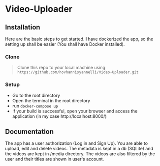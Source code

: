 # Video-Uploader

## Installation

Here are the basic steps to get started. I have dockerized the app, so the setting up shall be easier (You shall have Docker installed). 

### Clone

> Clone this repo to your local machine using `https://github.com/hovhannisyannelli/Video-Uploader.git`

### Setup

- Go to the root directory 
- Open the terminal in the root directory
- run `docker-compose up`
- If your build is successful, open your browser and access the application (in my case http://localhost:8000/)

## Documentation 

The app has a user authorization (Log in and Sign Up). You are able to upload, edit and delete videos. The metadata is kept in a db (SQLite) and the videos are kept in /media directory. The videos are also filtered by the user and their titles are shown in user's account.
